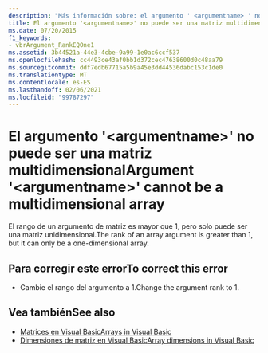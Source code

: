 ```yaml
---
description: "Más información sobre: el argumento ' <argumentname> ' no puede ser una matriz multidimensional"
title: El argumento '<argumentname>' no puede ser una matriz multidimensional
ms.date: 07/20/2015
f1_keywords:
- vbrArgument_RankEQOne1
ms.assetid: 3b44521a-44e3-4cbe-9a99-1e0ac6ccf537
ms.openlocfilehash: cc4493ce43af0bb1d372cec47638600d0c48aa79
ms.sourcegitcommit: ddf7edb67715a5b9a45e3dd44536dabc153c1de0
ms.translationtype: MT
ms.contentlocale: es-ES
ms.lasthandoff: 02/06/2021
ms.locfileid: "99787297"
---
```

# <a name="argument-argumentname-cannot-be-a-multidimensional-array"></a><span data-ttu-id="70911-103">El argumento '\<argumentname>' no puede ser una matriz multidimensional</span><span class="sxs-lookup"><span data-stu-id="70911-103">Argument '\<argumentname>' cannot be a multidimensional array</span></span>

<span data-ttu-id="70911-104">El rango de un argumento de matriz es mayor que 1, pero solo puede ser una matriz unidimensional.</span><span class="sxs-lookup"><span data-stu-id="70911-104">The rank of an array argument is greater than 1, but it can only be a one-dimensional array.</span></span>  
  
## <a name="to-correct-this-error"></a><span data-ttu-id="70911-105">Para corregir este error</span><span class="sxs-lookup"><span data-stu-id="70911-105">To correct this error</span></span>  
  
- <span data-ttu-id="70911-106">Cambie el rango del argumento a 1.</span><span class="sxs-lookup"><span data-stu-id="70911-106">Change the argument rank to 1.</span></span>  
  
## <a name="see-also"></a><span data-ttu-id="70911-107">Vea también</span><span class="sxs-lookup"><span data-stu-id="70911-107">See also</span></span>

- [<span data-ttu-id="70911-108">Matrices en Visual Basic</span><span class="sxs-lookup"><span data-stu-id="70911-108">Arrays in Visual Basic</span></span>](../programming-guide/language-features/arrays/index.md)
- [<span data-ttu-id="70911-109">Dimensiones de matriz en Visual Basic</span><span class="sxs-lookup"><span data-stu-id="70911-109">Array dimensions in Visual Basic</span></span>](../programming-guide/language-features/arrays/array-dimensions.md)
